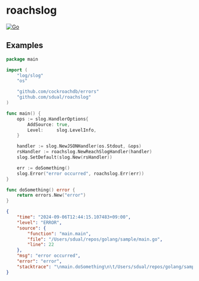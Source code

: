 # roachslog

[![Go](https://github.com/sdual/roachslog/actions/workflows/go-test.yml/badge.svg)](https://github.com/sdual/roachslog/actions/workflows/go-test.yml)

## Examples

```go
package main

import (
	"log/slog"
	"os"

	"github.com/cockroachdb/errors"
	"github.com/sdual/roachslog"
)

func main() {
	ops := slog.HandlerOptions{
		AddSource: true,
		Level:     slog.LevelInfo,
	}

	handler := slog.NewJSONHandler(os.Stdout, &ops)
	rsHandler := roachslog.NewReachSlogHandler(handler)
	slog.SetDefault(slog.New(rsHandler))

	err := doSomething()
	slog.Error("error occurred", roachslog.Err(err))
}

func doSomething() error {
	return errors.New("error")
}
```

```json
{
	"time": "2024-09-06T12:44:15.107483+09:00",
	"level": "ERROR",
	"source": {
		"function": "main.main",
		"file": "/Users/sdual/repos/golang/sample/main.go",
		"line": 22
	},
	"msg": "error occurred",
	"error": "error",
	"stacktrace": "\nmain.doSomething\n\t/Users/sdual/repos/golang/sample/main.go:26\nmain.main\n\t/Users/sdual/repos/golang/sample/main.go:21\nruntime.main\n\t/Users/sdual/go/1.22.4/pkg/mod/golang.org/toolchain@v0.0.1-go1.23.1.darwin-arm64/src/runtime/proc.go:272\nruntime.goexit\n\t/Users/sdual/go/1.22.4/pkg/mod/golang.org/toolchain@v0.0.1-go1.23.1.darwin-arm64/src/runtime/asm_arm64.s:1223"
}
```
